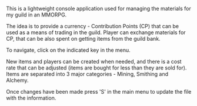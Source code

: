 This is a lightweight console application used for managing the materials for my guild in an MMORPG. 

The idea is to provide a currency - Contribution Points (CP) that can be used as a means of trading in the guild. Player can exchange materials for CP, that can be also spent on getting items from the guild bank.

To navigate, click on the indicated key in the menu.

New items and players can be created when needed, and there is a cost rate that can be adjusted (items are bought for less than they are sold for). Items are separated into 3 major categories - Mining, Smithing and Alchemy.

Once changes have been made press 'S' in the main menu to update the file with the information.
